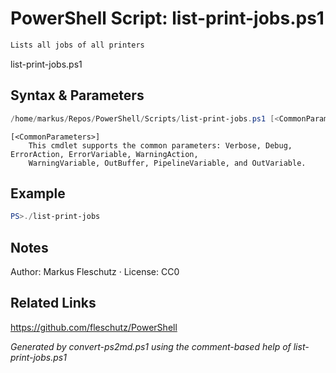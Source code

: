 # PowerShell Script: list-print-jobs.ps1
```powershell
Lists all jobs of all printers
```

list-print-jobs.ps1

## Syntax & Parameters
```powershell
/home/markus/Repos/PowerShell/Scripts/list-print-jobs.ps1 [<CommonParameters>]
```

```
[<CommonParameters>]
    This cmdlet supports the common parameters: Verbose, Debug, ErrorAction, ErrorVariable, WarningAction, 
    WarningVariable, OutBuffer, PipelineVariable, and OutVariable.
```

## Example
```powershell
PS>./list-print-jobs
```


## Notes
Author: Markus Fleschutz · License: CC0

## Related Links
https://github.com/fleschutz/PowerShell

*Generated by convert-ps2md.ps1 using the comment-based help of list-print-jobs.ps1*

